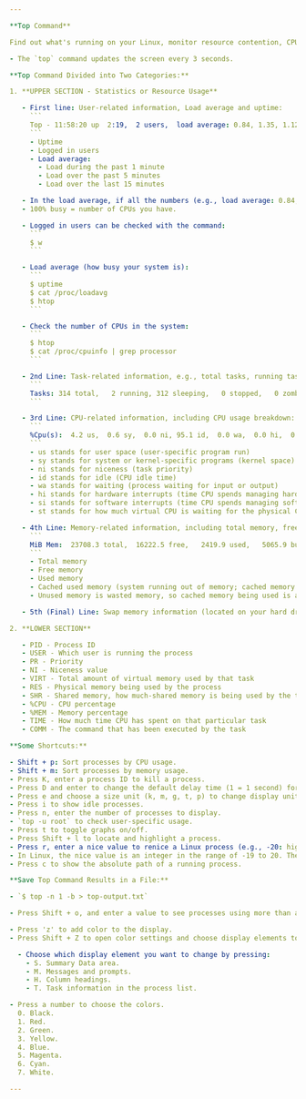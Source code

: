 ```yaml
---

**Top Command**

Find out what's running on your Linux, monitor resource contention, CPU and memory issues, and usage.

- The `top` command updates the screen every 3 seconds.

**Top Command Divided into Two Categories:**

1. **UPPER SECTION - Statistics or Resource Usage**

   - First line: User-related information, Load average and uptime:
     ```
     Top - 11:58:20 up  2:19,  2 users,  load average: 0.84, 1.35, 1.12
     ```
     - Uptime
     - Logged in users
     - Load average:
       - Load during the past 1 minute
       - Load over the past 5 minutes
       - Load over the last 15 minutes

   - In the load average, if all the numbers (e.g., load average: 0.84, 1.35, 1.12) become 7, it means you are using 100% CPU, and it indicates you have 7 CPUs in your system.
   - 100% busy = number of CPUs you have.

   - Logged in users can be checked with the command:
     ```
     $ w
     ```

   - Load average (how busy your system is):
     ```
     $ uptime
     $ cat /proc/loadavg
     $ htop
     ```

   - Check the number of CPUs in the system:
     ```
     $ htop
     $ cat /proc/cpuinfo | grep processor
     ```

   - 2nd Line: Task-related information, e.g., total tasks, running tasks, sleeping tasks, stopped tasks, and zombie tasks:
     ```
     Tasks: 314 total,   2 running, 312 sleeping,   0 stopped,   0 zombie
     ```

   - 3rd Line: CPU-related information, including CPU usage breakdown:
     ```
     %Cpu(s):  4.2 us,  0.6 sy,  0.0 ni, 95.1 id,  0.0 wa,  0.0 hi,  0.0 si,  0.0 st
     ```
     - us stands for user space (user-specific program run)
     - sy stands for system or kernel-specific programs (kernel space)
     - ni stands for niceness (task priority)
     - id stands for idle (CPU idle time)
     - wa stands for waiting (process waiting for input or output)
     - hi stands for hardware interrupts (time CPU spends managing hardware interrupts)
     - si stands for software interrupts (time CPU spends managing software interrupts)
     - st stands for how much virtual CPU is waiting for the physical CPU.

   - 4th Line: Memory-related information, including total memory, free memory, used memory, and cached memory:
     ```
     MiB Mem:  23708.3 total,  16222.5 free,   2419.9 used,   5065.9 buff/cache
     ```
     - Total memory
     - Free memory
     - Used memory
     - Cached used memory (system running out of memory; cached memory gets used as needed)
     - Unused memory is wasted memory, so cached memory being used is a good thing.

   - 5th (Final) Line: Swap memory information (located on your hard drive, slower than RAM). Too much swap usage may indicate running out of RAM.

2. **LOWER SECTION**

   - PID - Process ID
   - USER - Which user is running the process
   - PR - Priority
   - NI - Niceness value
   - VIRT - Total amount of virtual memory used by that task
   - RES - Physical memory being used by the process
   - SHR - Shared memory, how much-shared memory is being used by the task
   - %CPU - CPU percentage
   - %MEM - Memory percentage
   - TIME - How much time CPU has spent on that particular task
   - COMM - The command that has been executed by the task

**Some Shortcuts:**

- Shift + p: Sort processes by CPU usage.
- Shift + m: Sort processes by memory usage.
- Press K, enter a process ID to kill a process.
- Press D and enter to change the default delay time (1 = 1 second) for refreshing the top screen.
- Press e and choose a size unit (k, m, g, t, p) to change display units.
- Press i to show idle processes.
- Press n, enter the number of processes to display.
- `top -u root` to check user-specific usage.
- Press t to toggle graphs on/off.
- Press Shift + l to locate and highlight a process.
- Press r, enter a nice value to renice a Linux process (e.g., -20: highest, 0: default, +19: lowest).
- In Linux, the nice value is an integer in the range of -19 to 20. The higher the nice value, the lower the priority of the process. The default nice value is zero.
- Press c to show the absolute path of a running process.

**Save Top Command Results in a File:**

- `$ top -n 1 -b > top-output.txt`

- Press Shift + o, and enter a value to see processes using more than a specified %MEM.

- Press 'z' to add color to the display.
- Press Shift + Z to open color settings and choose display elements to change colors.

  - Choose which display element you want to change by pressing:
    - S. Summary Data area.
    - M. Messages and prompts.
    - H. Column headings.
    - T. Task information in the process list.

- Press a number to choose the colors.
  0. Black.
  1. Red.
  2. Green.
  3. Yellow.
  4. Blue.
  5. Magenta.
  6. Cyan.
  7. White.

---
```


